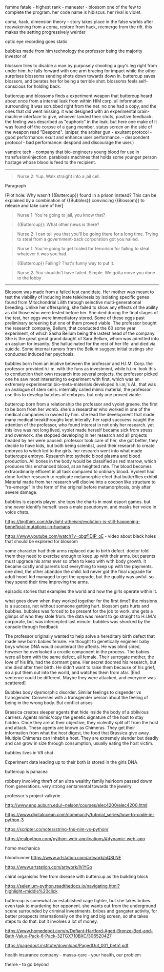 
femme fatale - highest rank - maneater - blossom one of the few to complete the program. her code name is hibiscus. her rival is violet.

coma, hack, dimension theory - story takes place in the false worlds after reawakening from a coma, restore from hack, reemerge from the rift. this makes the setting progressively weirder

optic eye recording goes static

bubbles made from him technology the professor being the majority investor of

blossom tries to disable a man by purposely shooting a guy's leg right from under him. he falls forward with one arm bracing for impact while the other surprises blossoms sending shots down towards down in. buttercup saves blossom, and berates her for being a terrible shot. blossoms feels self-conscious for holding back.

buttercup and blossoms finds a experiment weapon that buttercup heard about once from a internal leak from within HIM corp. all information surrounding it was scrubbed right from the net. no one had a copy, and the ones that did went missing. it was designed with an experimental brain-machine interface to give, whoever landed their shots, positive feedback. the feeling was described as "euphoric" in the leak. but here one make of it was found off the corpse of a gang member. status screen on the side of the weapon read "Despond".  (sniper, the arbiter gun - exultant protocol - good performance: exult and enhance user performance.  - despondent protocol - bad performance: despond and discourage the user.)

vampire tech - company that bio-engineers young blood for use in transfusion/injection. parabiosis machines that holds some younger person hostage whose blood is feed to the recipient. 

---
>Nurse 2: Yup. Walk straight into a jail cell.

Paragraph

[Plot hole: Why wasn't {{Buttercup}} found in a prison instead? This can be explained by a combination of {{Bubbles}} convincing {{Blossom}} to release and take care of her]

>Nurse 1: You're going to jail, you know that?

>{{Buttercup}}: What other news is there?

>Nurse 2: I can tell you that you'll be going there for a long time. Trying to steal from a government-back corporation got you nailed.

>Nurse 1: You're going to get trialed for terrorism for failing to steal whatever it was you had.

>{{Buttercup}} Failing? That's funny way to put it.

>Nurse 2: You shouldn't have failed. Simple. We gotta move you done to the lobby
---


Blossom was made from a failed test candidate. Her mother was meant to test the viability of inducing inate telekinesis by isolating specific genes found from Mitochondrial Lilith through selective multi-generational breeding. Unlike her offerspring, she failed to show any effects of the ability as did those who were tested before her. She died during the final stages of the test, her eggs were immediatory stored. Some of these eggs past preliminary screening but one of them proved viable. The professor bought the research company, Bellum, that conducted the 60 some year experiment, of which Sasha Bellum being the lastest head of the company. She is the great great grand daught of Sara Bellum, whom was admitted into an asylum for insanity. She hallucinated for the rest of her life  and died via suicide. Some internal rumors from the Bellum suggest initial testings she conducted induced her psychosis.

bubbles born from an iniative between the professor and H.I.M. Corp. the professor provided h.i.m. with the funs as investment, while h.i.m. took this to conduction their own research into several projects. the professor picked one he saw most interesting to experiment with first, which was an extremely experimental bio-meta-materials developed h.i.m,'s AI., that was an analogue of stem cells. internally called mimic material, the professor use this to develop batches of embryos. but only one proved viable. 

buttercup born from a relationship the professor and vyolet greene. the first to be born from her womb. she's a researcher who worked in one of the medical companies in owned by him. she lead the development that made many medical breakthroughs kept interally. her rapid succuess caught the attention of the professor, who found interest in not only her research. yet this love was not long lived, vyolet made herself became sick from stress and overwork. she stopped developing in her research and all projects headed by her were paused. professor took care of her, she got better, they decide to have kids, but both being scientist, used their research to create embryos to which led to the girls. her research went into what made buttercups embryo. Research into sythetic blood plasma and blood production. All bones in the body would be classified as red marrow, which produces this enchanced blood, at an heighted rate. The blood becomes extraordinarily efficent in all task compared to ordinary blood. Vyolent had done further research to replicate metamorphic efect that butterflies exhibit. Material made from her research will disolve into a cocoon like structure to "re-emerge" in the form of the original before metamorphosis, only after severe damage.

bubbles is esports player. she tops the charts in most esport games. but she never identify herself. uses a male pseudonym, and masks her voice in voice chats.

https://bigthink.com/daylight-atheism/evolution-is-still-happening-beneficial-mutations-in-humans

https://www.youtube.com/watch?v=qbgf1DIP_oE - video about black holes that should be explored for blossom

some character had their arms replaced due to birth defect. doctor told them they need to exercise enough to keep up with their arms. but parents must upgrade his arms ever so often to keep with with body growth. it became costly and parents lost everything to keep up with the payments. one died, the other abandon the child. kid never got the final upgrade for adult hood. kid managed to get the upgrade, but the quality was awful. so they spend their time improving the arms.

episodic stories that examples the world and how the girls operate within it. 

what goes down when they worked together for the first time? the missions is a success, not without someone getting hurt. blossom gets hurts and bubbles. bubbles was forced to be present for the job to work. she gets a glimps of who they stole from. the data was meant to go straight to H.I.M.'s corporate, but was intercepted last minute. bubbles was shocked by the console through feedback

The professor originally wanted to help solve a hereditary birth defect that made new born babies female. He thought to genetically engineer baby boys whose DNA would counteract the affects. He was blind sided, however he overlooked a crucile component in the process. The babies were all born with the same defect, all female. Their surrogate mother, the love of his life, had the dormant gene. Her secret doomed his research, but she died after their birth. He didn't want to raise them because of his grief, so a put them out into the world, and watches them from afar. [End sentence could be different. Maybe they were attacked, and everyone was scattered]

Bubbles body dysmorphic disorder. Similar feelings to cisgender vs transgender. Converses with a transgender person about the feeling of being in the wrong body. But conflict arises

Brassica creates sleeper agents that hide inside the body of a oblivious carriers. Agents mimic/copy the genetic signature of the host to stay hidden. Once they are at their objective, they violently split off from the host and attack. These agents are known as Chimeras. They get their information from what the host digest, the food that Brassica give away. Multiple Chimeras can inhabit a host. They are extremely slender but deadly and can grow in size through consumption, usually eating the host victim.

bubbles lives in VR chat

Experiment data leading up to their both is stored in the girls DNA.

buttercup is panacea

robbery involving threft of an ultra wealthy family heirloom passed dowm from generations. very strong sentamental towards the jewelry 

professor's project valkyrie

http://www.eng.auburn.edu/~nelson/courses/elec4200/elec4200.html

https://www.digitalocean.com/community/tutorial_series/how-to-code-in-python-3

https://scripter.co/notes/string-fns-nim-vs-python/

https://realpython.com/python-web-applications/#dynamic-web-app

homo mechanica

bloodrunner
https://www.artstation.com/artwork/nQ8LNE

https://www.artstation.com/artwork/lVlYGo

chiral organisms free from disease with buttercup as the building block

https://selenium-python.readthedocs.io/navigating.html?highlight=middle%20click

buttercup is somewhat an established cage fighter, but she takes bribes. even task to murdering her opponent. she wants out from the underground scene surrounded by criminal investments, bribes and gangster activity, for better prospects internationally on the ing and big screen, so she takes steps to do that. but it involves a lot of money.

https://www.homedepot.com/p/Defiant-Hartford-Aged-Bronze-Bed-and-Bath-Value-Pack-6-Pack-32TGX710BXC/306520427

https://pagedout.institute/download/PagedOut_001_beta1.pdf

health insurance company - massa-care - your health, our problem

theme - to go beyond
